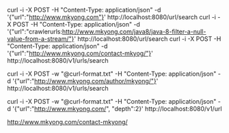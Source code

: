 curl -i -X POST -H "Content-Type: application/json" -d '{"url":"http://www.mkyong.com"}' http://localhost:8080/url/search
curl -i -X POST -H "Content-Type: application/json" -d '{"url":"crawlerurls:http://www.mkyong.com/java8/java-8-filter-a-null-value-from-a-stream/"}' http://localhost:8080/url/search
curl -i -X POST -H "Content-Type: application/json" -d '{"url":"http://www.mkyong.com/contact-mkyog/"}' http://localhost:8080/v1/urls/search

curl -i -X POST -w "@curl-format.txt" -H "Content-Type: application/json" -d '{"url":"http://www.mkyong.com/author/mkyong/"}' http://localhost:8080/v1/urls/search

curl -i -X POST -w "@curl-format.txt" -H "Content-Type: application/json" -d '{"url":"http://www.mkyong.com/", "depth":2}' http://localhost:8080/v1/url

http://www.mkyong.com/contact-mkyong/